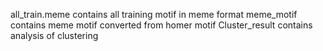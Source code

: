 all_train.meme contains all training motif in meme format
meme_motif contains meme motif converted from homer motif
Cluster_result contains analysis of clustering

